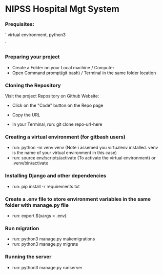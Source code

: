 # NIPSS Hospital Mgt System


### Prequisites:
`
virtual environment,
python3

`

### Preparing your project

- Create a Folder on your Local machine / Computer
- Open Command prompt(git bash) / Terminal in the same folder location

### Cloning the Repository

Visit the project Repository on Github Website: 

- Click on the "Code" button on the Repo page

- Copy the URL  

- In your Terminal, run: git clone repo-url-here

### Creating a virtual environment (for gitbash users)

- run: python -m venv venv (Note i assemed you virtualenv installed.  venv is the name of your virtual environment in this case)
- run: source env/scripts/activate (To activate the virtual environment) or .venv/bin/activate


### Installing Django and other dependencies

- run: pip install -r requirements.txt

### Create a .env file to store environment variables in the same folder with manage.py file
- run: export $(xargs < .env)

### Run migration
- run: python3 manage.py makemigrations
- run: python3 manage.py migrate

### Running the server

- run: python3 manage.py runserver
